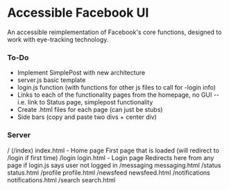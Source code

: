 Accessible Facebook UI
====================

An accessible reimplementation of Facebook's core functions, designed to work with eye-tracking technology.


### To-Do

- Implement SimplePost with new architecture
- server.js basic template
- login.js function (with functions for other js files to call for -login info)
- Links to each of the functionality pages from the homepage, no GUI
	-- i.e. link to Status page, simplepost functionality
- Create .html files for each page (can just be stubs)
- Side bars (copy and paste two divs + center div)


### Server

/ (/index)
	index.html - Home page
	First page that is loaded (will redirect to /login if first time)
/login
	login.html - Login page
	Redirects here from any page if login.js says user not logged in
/messaging
	messaging.html
/status
	status.html
/profile
	profile.html
/newsfeed
	newsfeed.html
/notifications
	notifications.html
/search
	search.html
